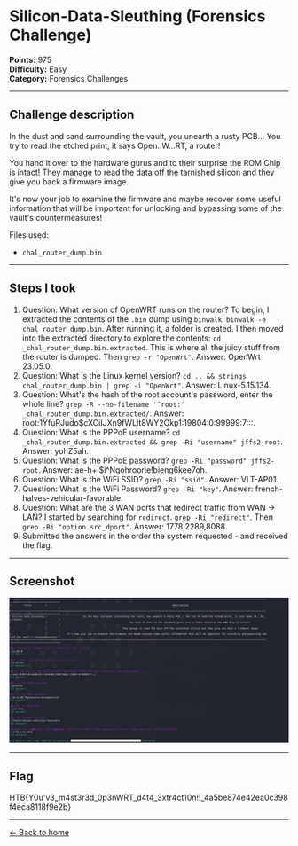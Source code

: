# Silicon-Data-Sleuthing (Forensics Challenge)

**Points:** 975  
**Difficulty:** Easy  
**Category:** Forensics Challenges

---

## Challenge description

In the dust and sand surrounding the vault, you unearth a rusty PCB... You try to read the etched print, it says Open..W...RT, a router! 

You hand it over to the hardware gurus and to their surprise the ROM Chip is intact! 
They manage to read the data off the tarnished silicon and they give you back a firmware image. 

It's now your job to examine the firmware and maybe recover some useful information that will be important for unlocking and bypassing some of the vault's countermeasures!

Files used:
- `chal_router_dump.bin`

---

## Steps I took

1. Question: What version of OpenWRT runs on the router?
   To begin, I extracted the contents of the `.bin` dump using `binwalk`: `binwalk -e chal_router_dump.bin`. After running it, a folder is created.
   I then moved into the extracted directory to explore the contents: `cd _chal_router_dump.bin.extracted`. This is where all the juicy stuff from the router is dumped.
   Then `grep -r "OpenWrt"`. Answer: OpenWrt 23.05.0.
2. Question: What is the Linux kernel version?
   `cd .. && strings chal_router_dump.bin | grep -i "OpenWrt"`. Answer: Linux-5.15.134.
3. Question: What's the hash of the root account's password, enter the whole line?
   `grep -R --no-filename '^root:' _chal_router_dump.bin.extracted/`. Answer: root:$1$YfuRJudo$cXCiIJXn9fWLIt8WY2Okp1:19804:0:99999:7:::.
4. Question: What is the PPPoE username?
   `cd _chal_router_dump.bin.extracted && grep -Ri "username" jffs2-root`. Answer: yohZ5ah.
5. Question: What is the PPPoE password?
   `grep -Ri "password" jffs2-root`. Answer: ae-h+i$i^Ngohroorie!bieng6kee7oh.
6. Question: What is the WiFi SSID?
   `grep -Ri "ssid"`. Answer: VLT-AP01.
6. Question: What is the WiFi Password?
   `grep -Ri "key"`. Answer: french-halves-vehicular-favorable.
7. Question: What are the 3 WAN ports that redirect traffic from WAN -> LAN?
   I started by searching for `redirect`. `grep -Ri "redirect"`.
   Then `grep -Ri "option src_dport"`. Answer: 1778,2289,8088.
8. Submitted the answers in the order the system requested - and received the flag.

---

## Screenshot

![Terminal view showing answers and flag](silicon_data_sleuthing.png)

---

## Flag
HTB{Y0u'v3_m4st3r3d_0p3nWRT_d4t4_3xtr4ct10n!!_4a5be874e42ea0c398f4eca8118f9e2b}

---

[← Back to home](../../README.md)
